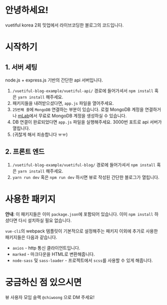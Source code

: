 # 안녕하세요!

vuetiful korea 2회 밋업에서 라이브코딩한 블로그의 코드입니다.

# 시작하기

## 1. 서버 세팅
node.js + express.js 기반의 간단한 api 서버입니다.

1. `/vuetiful-blog-example/vuetiful-api/` 경로에 들어가셔서 `npm install` 혹은 `yarn install` 해주세요.
2. 패키지들을 내려받으셨다면, `app.js` 파일을 열어주세요.
3. `25번째 줄`에 `MongoDB` 연결하는 부분이 있습니다. 로컬 MongoDB 계정을 연결하거나 [mLab](https://mlab.com/)에서 무료로 MongoDB 계정을 생성하실 수 있습니다.
4. DB 연결이 완료되었다면 `app.js` 파일을 실행해주세요. 3000번 포트로 api 서버가 열립니다.
5. (귀찮게 해서 죄송합니다 ㅠㅠ)

## 2. 프론트 엔드

1. `/vuetiful-blog-example/vuetiful-blog/` 경로에 들어가셔서 `npm install` 혹은 `yarn install` 해주세요.
2. `yarn run dev` 혹은 `npm run dev` 하시면 뷰로 작성된 간단한 블로그가 열립니다.


# 사용한 패키지

**안내**: 이 패키지들은 이미 `package.json`에 포함되어 있습니다. 이미 `npm install` 하셨다면 다시 설치하실 필요 없습니다.

`vue-cli`의 webpack 템플릿이 기본적으로 설정해주는 패키지 이외에 추가로 사용한 패키지들은 다음과 같습니다.

* `axios` - http 통신 클라이언트입니다.
* `marked` - 마크다운을 HTML로 변환해줍니다.
* `node-sass` 및 `sass-loader` - 프로젝트에서 `scss`를 사용할 수 있게 해줍니다.


# 궁금하신 점 있으시면

뷰 사용자 모임 슬랙 `@chiwoong` 으로 DM 주세요!
